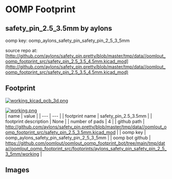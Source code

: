 # OOMP Footprint  
## safety_pin_2.5_3.5mm  by aylons  
  
oomp key: oomp_aylons_safety_pin_safety_pin_2_5_3_5mm  
  
source repo at: [http://github.com/aylons/safety_pin.pretty/blob/master/tmp/data//oomlout_oomp_footprint_src/safety_pin_2.5_3.5_4.5mm.kicad_mod](http://github.com/aylons/safety_pin.pretty/blob/master/tmp/data//oomlout_oomp_footprint_src/safety_pin_2.5_3.5_4.5mm.kicad_mod)  
## Footprint  
  
[![working_kicad_pcb_3d.png](working_kicad_pcb_3d_600.png)](working_kicad_pcb_3d.png)  
  
[![working.png](working_600.png)](working.png)  
| name | value | 
| --- | --- | 
| footprint name | safety_pin_2.5_3.5mm | 
| footprint description | None | 
| number of pads | 4 | 
| github path | http://github.com/aylons/safety_pin.pretty/blob/master/tmp/data//oomlout_oomp_footprint_src/safety_pin_2.5_3.5mm.kicad_mod | 
| oomp key | oomp_aylons_safety_pin_safety_pin_2_5_3_5mm | 
| oomp bot github | https://github.com/oomlout/oomlout_oomp_footprint_bot/tree/main/tmp/data//oomlout_oomp_footprint_src/footprints/aylons_safety_pin_safety_pin_2_5_3_5mm/working | 
## Images  
